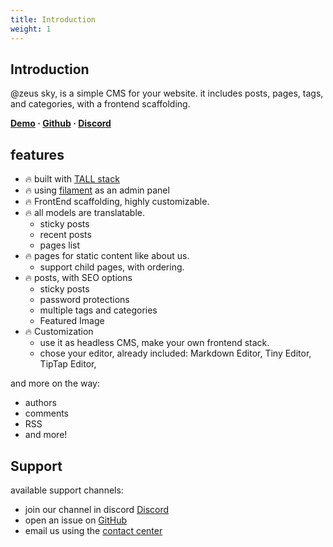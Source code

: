 ```yaml
---
title: Introduction
weight: 1
---
```


## Introduction
@zeus sky, is a simple CMS for your website. it includes posts, pages, tags, and categories, with a frontend scaffolding.

**[Demo](https://demo.larazeus.com) · [Github](https://github.com/lara-zeus/sky) · [Discord](https://discord.com/channels/883083792112300104/965924351289491496)**

## features
- 🔥 built with [TALL stack](https://tallstack.dev/)
- 🔥 using [filament](https://filamentadmin.com) as an admin panel
- 🔥 FrontEnd scaffolding, highly customizable.
- 🔥 all models are translatable.
    - sticky posts
    - recent posts
    - pages list
- 🔥 pages for static content like about us.
    - support child pages, with ordering.
- 🔥 posts, with SEO options
    - sticky posts
    - password protections
    - multiple tags and categories
    - Featured Image
- 🔥 Customization
  - use it as headless CMS, make your own frontend stack.
  - chose your editor, already included: Markdown Editor, Tiny Editor, TipTap Editor,

and more on the way:
- authors
- comments
- RSS
- and more!

## Support
available support channels:
* join our channel in discord [Discord](https://discord.com/channels/883083792112300104/965924351289491496)
* open an issue on [GitHub](https://github.com/lara-zeus/sky/issues)
* email us using the [contact center](https://still-code.com/contact-us/lara-zeus)
